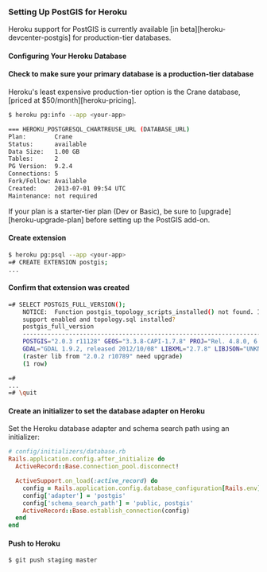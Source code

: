 ### Setting Up PostGIS for Heroku

Heroku support for PostGIS is currently available [in
beta][heroku-devcenter-postgis] for production-tier
databases.

#### Configuring Your Heroku Database

#### Check to make sure your primary database is a production-tier database
Heroku's least expensive production-tier option is the Crane database, [priced at
$50/month][heroku-pricing].

```sh
$ heroku pg:info --app <your-app>

=== HEROKU_POSTGRESQL_CHARTREUSE_URL (DATABASE_URL)
Plan:        Crane
Status:      available
Data Size:   1.00 GB
Tables:      2
PG Version:  9.2.4
Connections: 5
Fork/Follow: Available
Created:     2013-07-01 09:54 UTC
Maintenance: not required
```

If your plan is a starter-tier plan (Dev or Basic), be sure to
[upgrade][heroku-upgrade-plan]
before setting up the PostGIS add-on.

#### Create extension

```sh
$ heroku pg:psql --app <your-app>
=# CREATE EXTENSION postgis;
...
```

#### Confirm that extension was created

```sh
=# SELECT POSTGIS_FULL_VERSION();
    NOTICE:  Function postgis_topology_scripts_installed() not found. Is topology
    support enabled and topology.sql installed?
    postgis_full_version
    ------------------------------------------------------------------------------
    POSTGIS="2.0.3 r11128" GEOS="3.3.8-CAPI-1.7.8" PROJ="Rel. 4.8.0, 6 March 2012"
    GDAL="GDAL 1.9.2, released 2012/10/08" LIBXML="2.7.8" LIBJSON="UNKNOWN" RASTER
    (raster lib from "2.0.2 r10789" need upgrade)
    (1 row)

=#
...
=# \quit
```

#### Create an initializer to set the database adapter on Heroku

Set the Heroku database adapter and schema search path using an initializer:

```ruby
# config/initializers/database.rb
Rails.application.config.after_initialize do
  ActiveRecord::Base.connection_pool.disconnect!

  ActiveSupport.on_load(:active_record) do
    config = Rails.application.config.database_configuration[Rails.env]
    config['adapter'] = 'postgis'
    config['schema_search_path'] = 'public, postgis'
    ActiveRecord::Base.establish_connection(config)
  end
end
```

#### Push to Heroku

```sh
$ git push staging master
```

